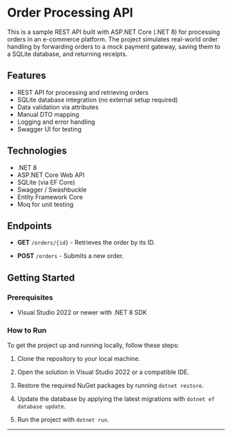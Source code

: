 # Order Processing API

This is a sample REST API built with ASP.NET Core (.NET 8) for processing orders in an e-commerce platform. The project simulates real-world order handling by forwarding orders to a mock payment gateway, saving them to a SQLite database, and returning receipts.

## Features

- REST API for processing and retrieving orders
- SQLite database integration (no external setup required)
- Data validation via attributes
- Manual DTO mapping
- Logging and error handling
- Swagger UI for testing

## Technologies

- .NET 8
- ASP.NET Core Web API
- SQLite (via EF Core)
- Swagger / Swashbuckle
- Entity Framework Core
- Moq for unit testing

## Endpoints

- **GET** `/orders/{id}` - Retrieves the order by its ID.

- **POST** `/orders` - Submits a new order.

## Getting Started

### Prerequisites

- Visual Studio 2022 or newer with .NET 8 SDK

### How to Run

To get the project up and running locally, follow these steps:

1. Clone the repository to your local machine.

2. Open the solution in Visual Studio 2022 or a compatible IDE.

3. Restore the required NuGet packages by running `dotnet restore`.

4. Update the database by applying the latest migrations with `dotnet ef database update`.

5. Run the project with `dotnet run`.

---
